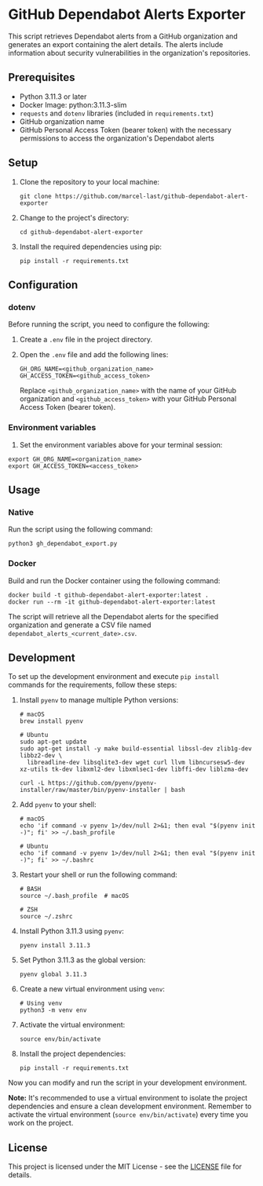 # GitHub Dependabot Alerts Exporter

This script retrieves Dependabot alerts from a GitHub organization and generates an export containing the alert details. The alerts include information about security vulnerabilities in the organization's repositories.

## Prerequisites

- Python 3.11.3 or later
- Docker Image: python:3.11.3-slim
- `requests` and `dotenv` libraries (included in `requirements.txt`)
- GitHub organization name
- GitHub Personal Access Token (bearer token) with the necessary permissions to access the organization's Dependabot alerts

## Setup

1. Clone the repository to your local machine:

   ```shell
   git clone https://github.com/marcel-last/github-dependabot-alert-exporter
   ```

2. Change to the project's directory:

   ```shell
   cd github-dependabot-alert-exporter
   ```

3. Install the required dependencies using pip:

   ```shell
   pip install -r requirements.txt
   ```

## Configuration

### dotenv

Before running the script, you need to configure the following:

1. Create a `.env` file in the project directory.

2. Open the `.env` file and add the following lines:

   ```dotenv
   GH_ORG_NAME=<github_organization_name>
   GH_ACCESS_TOKEN=<github_access_token>
   ```

   Replace `<github_organization_name>` with the name of your GitHub organization and `<github_access_token>` with your GitHub Personal Access Token (bearer token).

### Environment variables

1. Set the environment variables above for your terminal session:

```shell
export GH_ORG_NAME=<organization_name>
export GH_ACCESS_TOKEN=<access_token>
```

## Usage
### Native
Run the script using the following command:

```shell
python3 gh_dependabot_export.py
```

### Docker
Build and run the Docker container using the following command:
```shell
docker build -t github-dependabot-alert-exporter:latest .
docker run --rm -it github-dependabot-alert-exporter:latest
```

The script will retrieve all the Dependabot alerts for the specified organization and generate a CSV file named `dependabot_alerts_<current_date>.csv`.

## Development

To set up the development environment and execute `pip install` commands for the requirements, follow these steps:

1. Install `pyenv` to manage multiple Python versions:

   ```shell
   # macOS
   brew install pyenv

   # Ubuntu
   sudo apt-get update
   sudo apt-get install -y make build-essential libssl-dev zlib1g-dev libbz2-dev \
     libreadline-dev libsqlite3-dev wget curl llvm libncursesw5-dev xz-utils tk-dev libxml2-dev libxmlsec1-dev libffi-dev liblzma-dev

   curl -L https://github.com/pyenv/pyenv-installer/raw/master/bin/pyenv-installer | bash
   ```

2. Add `pyenv` to your shell:

   ```shell
   # macOS
   echo 'if command -v pyenv 1>/dev/null 2>&1; then eval "$(pyenv init -)"; fi' >> ~/.bash_profile

   # Ubuntu
   echo 'if command -v pyenv 1>/dev/null 2>&1; then eval "$(pyenv init -)"; fi' >> ~/.bashrc
   ```

3. Restart your shell or run the following command:

   ```shell
   # BASH
   source ~/.bash_profile  # macOS

   # ZSH
   source ~/.zshrc
   ```

4. Install Python 3.11.3 using `pyenv`:

   ```shell
   pyenv install 3.11.3
   ```

5. Set Python 3.11.3 as the global version:
   ```shell
   pyenv global 3.11.3
   ```

6. Create a new virtual environment using `venv`:

   ```shell
   # Using venv
   python3 -m venv env
   ```

7. Activate the virtual environment:

   ```shell
   source env/bin/activate
   ```

8. Install the project dependencies:

   ```shell
   pip install -r requirements.txt
   ```

Now you can modify and run the script in your development environment.

**Note:** It's recommended to use a virtual environment to isolate the project dependencies and ensure a clean development environment. Remember to activate the virtual environment (`source env/bin/activate`) every time you work on the project.

## License

This project is licensed under the MIT License - see the [LICENSE](LICENSE) file for details.
